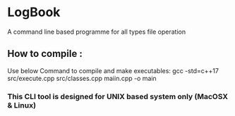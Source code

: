 # LogBook
A command line based programme for all types file operation

## How to compile :
Use below Command to compile and make executables:
gcc -std=c++17 src/execute.cpp src/classes.cpp maiin.cpp -o main 

### This CLI tool is designed for UNIX based system only (MacOSX & Linux)
